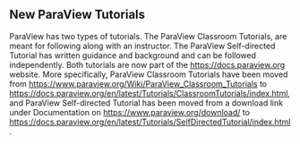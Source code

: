 ## New ParaView Tutorials

ParaView has two types of tutorials. The ParaView Classroom Tutorials, are meant for following along with an instructor.
The ParaView Self-directed Tutorial has written guidance and background and can be followed independently.
Both tutorials are now part of the https://docs.paraview.org website. More specifically,
ParaView Classroom Tutorials have been moved from https://www.paraview.org/Wiki/ParaView_Classroom_Tutorials
to https://docs.paraview.org/en/latest/Tutorials/ClassroomTutorials/index.html, and ParaView Self-directed Tutorial
has been moved from a download link under Documentation on https://www.paraview.org/download/ to
https://docs.paraview.org/en/latest/Tutorials/SelfDirectedTutorial/index.html.

